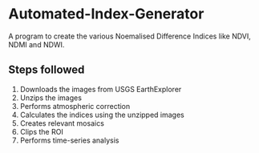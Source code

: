 # Automated-Index-Generator

A program to create the various Noemalised Difference Indices like NDVI, NDMI and NDWI.

## Steps followed
1. Downloads the images from USGS EarthExplorer
2. Unzips the images
3. Performs atmospheric correction
4. Calculates the indices using the unzipped images
5. Creates relevant mosaics
6. Clips the ROI
7. Performs time-series analysis
